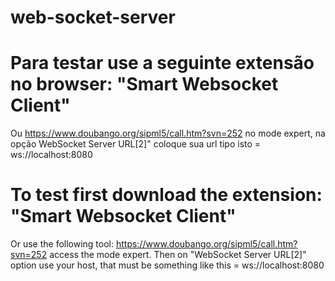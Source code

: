 # web-socket-server

# Para testar use a seguinte extensão no browser: "Smart Websocket Client" 
 Ou https://www.doubango.org/sipml5/call.htm?svn=252 no mode expert, na opção WebSocket Server URL[2]" coloque sua url tipo isto =  ws://localhost:8080

# To test first download the extension: "Smart Websocket Client" 
 Or use the following tool: https://www.doubango.org/sipml5/call.htm?svn=252 access the mode expert. Then on "WebSocket Server URL[2]" option use your host, that must be something like this = ws://localhost:8080